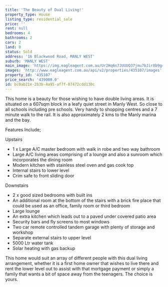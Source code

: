 ```yaml
---
title: 'The Beauty of Dual Living!'
property_type: House
listing_type: residential_sale
price: ''
rent: null
bedrooms: 4
bathrooms: 2
cars: 2
land: 0
status: Sold
address: '16 Blackwood Road, MANLY WEST'
suburb: 'MANLY WEST'
main_image: 'https://img.eagleagent.com.au/Ur2Hq6n7JUUUQ37jmu7bJir8b9g=/1280x854/smart/https://s3-us-west-2.amazonaws.com/eagleagent-orig/images/6820562/112712563-image-M.jpg'
images: 'http://www.eagleagent.com.au/api/v2/properties/435107/images'
property_id: '435107'
price_search: '439000.0'
id: bc0ab21e-2b3b-4a95-af7f-07472cdd130c
---
```

This home is a beauty for those wishing to have double living areas. It is situated on a 607sqm block in a leafy quiet street in Manly West. So close to all schools including pre schools. Very handy to shopping centres and a 7 minute walk to the rail. It is also approximately 2 kms to the Manly marina and the bay.

Features Include;

Upstairs

*  1 x Large A/C master bedroom with walk in robe and two way bathroom
*  Large A/C living areas comprising of a lounge and also a sunroom which incorporates the dining room
*  Modern kitchen with stainless steel oven and gas cook top
*  Internal stairs to lower level
*  Crim safe to front sliding door

Downstairs

*  2 x good sized bedrooms with built ins
*  An additional room at the bottom of the stairs with a brick fire place that could be used as an office, family room or third bedroom
*  Large lounge
*  An extra kitchen which leads out to a paved under covered patio area
*  Security bars and fly screens to most windows
*  Two car remote controlled tandem garage with plenty of storage and workshop
*  Separate external stairs to upper level
*  5000 Ltr water tank
*  Solar heating with gas backup

This home would suit an array of different people with this dual living arrangement, whether it is a first home owner that wishes to live there and rent the lower level out to assist with that mortgage payment or simply a family that wants a bit of space away from the teenagers. The choice is yours.